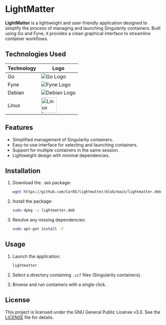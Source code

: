 # LightMatter

**LightMatter** is a lightweight and user-friendly application designed to simplify the process of managing and launching Singularity containers. Built using Go and Fyne, it provides a clean graphical interface to streamline container workflows.

## Technologies Used

| Technology | Logo |
|------------|------|
| Go         | ![Go Logo](https://go.dev/blog/go-brand/Go-Logo_Blue.png) |
| Fyne       | ![Fyne Logo](https://raw.githubusercontent.com/fyne-io/fyne/master/logo/fyne.png) |
| Debian     | ![Debian Logo](https://www.debian.org/logos/openlogo-nd.svg) |
| Linux      | <img src="https://upload.wikimedia.org/wikipedia/commons/a/af/Tux.png" alt="Linux Logo" width="50" />


## Features

- Simplified management of Singularity containers.
- Easy-to-use interface for selecting and launching containers.
- Support for multiple containers in the same session.
- Lightweight design with minimal dependencies.

## Installation

1. Download the `.deb` package:
   ```bash
   wget https://github.com/Car85/lightmatter/blob/main/lightmatter.deb

   ```

2. Install the package:
   ```bash
   sudo dpkg -i lightmatter.deb
   ```

3. Resolve any missing dependencies:
   ```bash
   sudo apt-get install -f
   ```

## Usage

1. Launch the application:
   ```bash
   lightmatter
   ```

2. Select a directory containing `.sif` files (Singularity containers).
3. Browse and run containers with a single click.

## License

This project is licensed under the GNU General Public License v3.0. See the [LICENSE](LICENSE) file for details.


